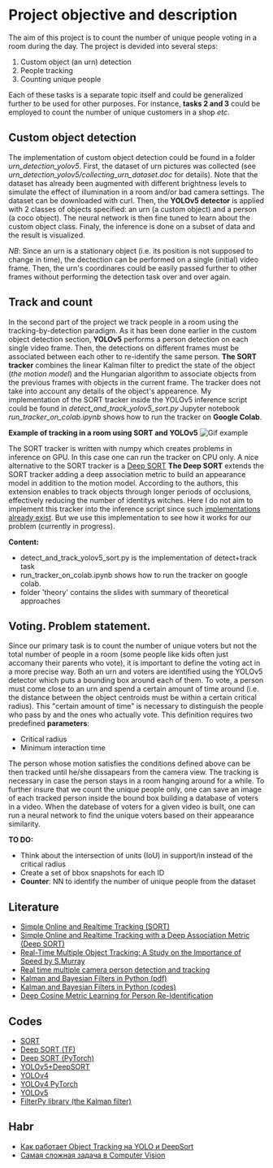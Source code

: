 # Project objective and description

The aim of this project is to count the number of unique people voting in a room during the day.
The project is devided into several steps:

1. Custom object (an urn) detection
2. People tracking
3. Counting unique people

Each of these tasks is a separate topic itself and could be generalized further to be used for other purposes.
For instance, **tasks 2 and 3** could be employed to count the number of unique customers in a shop *etc*.  

## Custom object detection 

The implementation of custom object detection could be found in a folder *urn_detection_yolov5*. 
First, the dataset of urn pictures was collected (see *urn_detection_yolov5/collecting_urn_dataset.doc*
for details). Note that the dataset has already been augmented with different brightness levels to simulate the 
effect of illumination in a room and/or bad camera settings. The dataset can be downloaded with curl.
Then, the **YOLOv5 detector** is applied with 2 classes of objects specified: an urn (a custom object) 
and a person (a coco object). The neural network is then fine tuned to learn about the custom 
object class. Finaly, the inference is done on a subset of data and the result is visualized.     

*NB*: Since an urn is a stationary object (i.e. its position is not supposed to change in time),
the dectection can be performed on a single (initial) video frame. Then, the urn's coordinares could
be easily passed further to other frames without performing the detection task over and over again. 

## Track and count

In the second part of the project we track people in a room using the tracking-by-detection paradigm.
As it has been done earlier in the custom object detection section, **YOLOv5** performs a person
detection on each single video frame. Then, the detections on different frames must be associated 
between each other to re-identify the same person. **The SORT tracker** combines the linear Kalman filter
to predict the state of the object (*the motion model*) and the Hungarian algorithm to associate objects 
from the previous frames with objects in the current frame. The tracker does not take into account any details
of the object's appearence. My implementation of the SORT tracker inside the YOLOv5 inference script could be found in 
*detect_and_track_yolov5_sort.py* Jupyter notebook *run_tracker_on_colab.ipynb* shows how to run the
tracker on **Google Colab**.

**Example of tracking in a room using SORT and YOLOv5**
![Gif example](https://github.com/maxmarkov/track_and_count/blob/master/example/tracker_example.gif)

The SORT tracker is written with numpy which creates problems in inference on GPU. In this case 
one can run the tracker on CPU only. A nice alternative to the SORT tracker is a [Deep SORT](https://arxiv.org/pdf/1703.07402.pdf)
**The Deep SORT** extends the SORT tracker adding a deep association metric to build an appearance model in addition to the motion
model. According to the authors, this extension enables to track objects through longer periods of occlusions, effectively reducing
the number of identitys witches. Here I do not aim to implement this tracker into 
the inference script since such [implementations already exist](https://github.com/mikel-brostrom/Yolov5_DeepSort_Pytorch).
But we use this implementation to see how it works for our problem (currently in progress).

**Content:**

- detect_and_track_yolov5_sort.py is the implementation of detect+track task
- run_tracker_on_colab.ipynb shows how to run the tracker on google colab. 
- folder 'theory' contains the slides with summary of theoretical approaches  

## Voting. Problem statement.

Since our primary task is to count the number of unique voters but not the total number of people in a room (some people like kids
often just accomany their parents who vote), it is important to define the voting act in a more precise way. Both an urn and voters are
identified using the YOLOv5 detector which puts a bounding box around each of them. To vote, a person must come close to an urn and 
spend a certain amount of time around (i.e. the distance between the object centroids must be within a certain critical radius). This 
"certain amount of time" is necessary to distinguish the people who pass by and the ones who actually vote. This definition requires two
predefined **parameters**: 

- Critical radius
- Minimum interaction time

The person whose motion satisfies the conditions defined above can be then tracked until he/she dissapears from the camera view. The 
tracking is necessary in case the person stays in a room hanging around for a while. To further insure that we count the unique people only,
one can save an image of each tracked person inside the bound box building a database of voters in a video. When the datebase of voters for a 
given video is built, one can run a neural network to find the unique voters based on their appearance similarity.     

**TO DO:**
- Think about the intersection of units (IoU) in support/in instead of the critical radius
- Create a set of bbox snapshots for each ID
- **Counter**: NN to identify the number of unique people from the dataset

## Literature

- [Simple Online and Realtime Tracking (SORT)](https://arxiv.org/abs/1602.00763)
- [Simple Online and Realtime Tracking with a Deep Association Metric (Deep SORT)](https://arxiv.org/pdf/1703.07402.pdf)
- [Real-Time Multiple Object Tracking: A Study on the Importance of Speed by S.Murray](https://arxiv.org/pdf/1709.03572.pdf)
- [Real time multiple camera person detection and tracking](https://repositorio.iscte-iul.pt/handle/10071/17743)
- [Kalman and Bayesian Filters in Python (pdf)](https://elec3004.uqcloud.net/2015/tutes/Kalman_and_Bayesian_Filters_in_Python.pdf)
- [Kalman and Bayesian Filters in Python (codes)](https://github.com/rlabbe/Kalman-and-Bayesian-Filters-in-Python)
- [Deep Cosine Metric Learning for Person Re-Identification](https://elib.dlr.de/116408/1/WACV2018.pdf)

## Codes

- [SORT](https://github.com/abewley/sort)
- [Deep SORT (TF)](https://github.com/nwojke/deep_sort)
- [Deep SORT (PyTorch)](https://github.com/ZQPei/deep_sort_pytorch)
- [YOLOv5+DeepSORT](https://github.com/mikel-brostrom/Yolov5_DeepSort_Pytorch)
- [YOLOv4](https://github.com/AlexeyAB/darknet)
- [YOLOv4 PyTorch](https://github.com/Tianxiaomo/pytorch-YOLOv4)
- [YOLOv5](https://github.com/ultralytics/yolov5)
- [FilterPy library (the Kalman filter)](https://filterpy.readthedocs.io/en/latest/)

## Habr

- [Как работает Object Tracking на YOLO и DeepSort](https://habr.com/en/post/514450/)
- [Самая сложная задача в Computer Vision](https://habr.com/en/company/recognitor/blog/505694/) 
